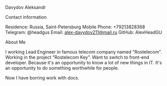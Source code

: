 Davydov Aleksandr

Contact information

Residence: Russia, Saint-Petersburg
Mobile Phone: +79213828368
Telegram: @headgus
Email: alex-davydov211@mail.ru
GitHub: AlexHeadGU

About Me

I working Lead Engineer in famous telecom company named "Rostelecom". 
Working in the project "Rostelecom Key".
Want to switch to front-end developer. Because it's an opportunity to know a lot of new things in IT. 
It's an opportunity to do something worthwhile for people.

Now I have borring work with docs.